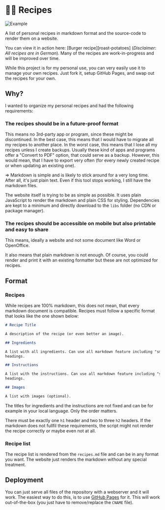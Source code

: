 # 👨‍🍳 Recipes

![Example](/.github/example.png)

A list of personal recipes in markdown format and the source-code to render them
on a website.

You can view it in action here: [Burger recipe][roast-potatoes]
(*Disclaimer: All recipes are in German*). Many of the recipes are
work-in-progress and will be improved over time.

While this project is for my personal use, you can very easily use it to manage
your own recipes. Just fork it, setup GitHub Pages, and swap out the recipes for
your own.

## Why?

I wanted to organize my personal recipes and had the following requirements:

### The recipes should be in a future-proof format

This means no 3rd-party app or program, since these might be discontinued. In
the best case, this means that I would have to migrate all my recipes to another
place. In the worst case, this means that I lose all my recipes unless I create
backups. Usually these kind of apps and programs offer a "Convert to PDF"
option, that could serve as a backup. However, this would mean, that I have to
export very often (for every newly created recipe or when updating an existing
one).

=> Markdown is simple and is likely to stick around for a very long time. After
all, it's just plain text. Even if this tool stops working, I still have the
markdown files.

The website itself is trying to be as simple as possible. It uses plain
JavaScript to render the markdown and plain CSS for styling. Dependencies are
kept to a minimum and directly download to the `libs` folder (no CDN or package
manager).

### The recipes should be accessible on mobile but also printable and easy to share

This means, ideally a website and not some document like Word or OpenOffice.

It also means that plain markdown is not enough. Of course, you could render
and print it with an existing formatter but these are not optimized for recipes.

## Format

### Recipes

While recipes are 100% markdown, this does not mean, that every markdown
document is compatible. Recipes must follow a specific format that looks like
the one shown below:

```markdown
# Recipe Title

A description of the recipe (or even better an image).

## Ingredients

A list with all ingredients. Can use all markdown feature including "smaller"
headings.

## Instructions

A list with the instructions. Can use all markdown feature including "smaller"
headings.

## Images

A list with images (optional).
```

The titles for ingredients and the instructions are not fixed and can be for
example in your local language. Only the order matters.

There must be exactly one `h1` header and two to three `h2` headers. If the
markdown does not fullfil these requirements, the script might not render the
recipe correctly or maybe even not at all.

### Recipe list

The recipe list is rendered from the `recipes.md` file and can be in any format
you want. The website just renders the markdown without any special treatment.

## Deployment

You can just serve all files of the repository with a webserver and it will
work. The easiest way to do this, is to use 
[GitHub Pages](https://pages.github.com/) for it. This will work out-of-the-box
(you just have to remove/replace the `CNAME` file).

[smashed-burger]: https://rezepte.bastian-oppermann.de/?recipe=smashed-burger